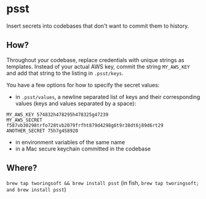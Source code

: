 # psst

Insert secrets into codebases that don't want to commit them to history.

## How?

Throughout your codebase, replace credentials with unique strings as templates. Instead of your actual AWS key, commit the string `MY_AWS_KEY` and add that string to the listing in `.psst/keys`.

You have a few options for how to specify the secret values:

- in `.psst/values`, a newline separated list of keys and their corresponding values (keys and values separated by a space):

```
MY_AWS_KEY 574832h478295h478325g47239
MY_AWS_SECRET f587vb30298trfo728tvb2079frfht879d4298g6t9r38dt6j89d6rt29
ANOTHER_SECRET 75h7g458920
```

- in environment variables of the same name
- in a Mac secure keychain committed in the codebase

## Where?

`brew tap tworingsoft && brew install psst` (in fish, `brew tap tworingsoft; and brew install psst`)
